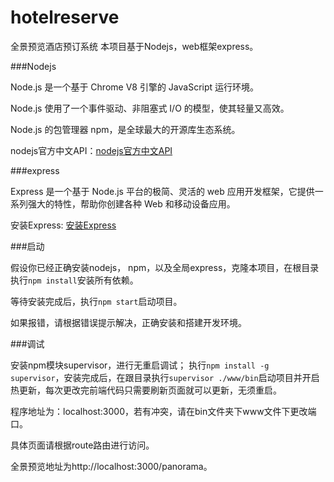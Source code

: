 # hotelreserve
全景预览酒店预订系统
本项目基于Nodejs，web框架express。

###Nodejs

Node.js 是一个基于 Chrome V8 引擎的 JavaScript 运行环境。 

Node.js 使用了一个事件驱动、非阻塞式 I/O 的模型，使其轻量又高效。 

Node.js 的包管理器 npm，是全球最大的开源库生态系统。

nodejs官方中文API：[nodejs官方中文API](http://nodejs.cn/api/)

###express

Express 是一个基于 Node.js 平台的极简、灵活的 web 应用开发框架，它提供一系列强大的特性，帮助你创建各种 Web 和移动设备应用。

安装Express: [安装Express](http://www.expressjs.com.cn/starter/installing.html)

###启动

假设你已经正确安装nodejs， npm，以及全局express，克隆本项目，在根目录执行`npm install`安装所有依赖。

等待安装完成后，执行`npm start`启动项目。

如果报错，请根据错误提示解决，正确安装和搭建开发环境。

###调试

安装npm模块supervisor，进行无重启调试；
执行`npm install -g supervisor`，安装完成后，在跟目录执行`supervisor ./www/bin`启动项目并开启热更新，每次更改完前端代码只需要刷新页面就可以更新，无须重启。

程序地址为：localhost:3000，若有冲突，请在bin文件夹下www文件下更改端口。

具体页面请根据route路由进行访问。

全景预览地址为http://localhost:3000/panorama。
